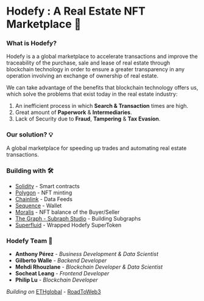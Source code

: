 # Hodefy : A Real Estate NFT Marketplace 🏡

### What is Hodefy? 
<p> Hodefy is a a global marketplace to accelerate transactions and improve the traceability of the purchase, sale and lease of real estate through blockchain technology in order to ensure a greater transparency in any operation involving an exchange of ownership of real estate. </p>

We can take advantage of the benefits that blockchain technology offers us, which solve the problems that exist today in the real estate industry:

  1.  An inefficient process in which **Search & Transaction** times are high.
  2.  Great amount of **Paperwork** & **Intermediaries**.
  3.  Lack of Security due to **Fraud**, **Tampering** & **Tax Evasion**.

### Our solution? :bulb: 
<p> A global marketplace for speeding up trades and automating real estate transactions. </p>

### Building with 🛠️

* [Solidity](https://solidity-es.readthedocs.io/es/latest/introduction-to-smart-contracts.html) - Smart contracts
* [Polygon](https://learn.figment.io/tutorials/build-an-nft-marketplace-using-hardhat) - NFT minting
* [Chainlink](https://docs.chain.link/docs/using-chainlink-reference-contracts/) - Data Feeds
* [Sequence](https://docs.sequence.build/build-with-sequence/installation) - Wallet
* [Moralis](https://docs.moralis.io/introduction/readme) - NFT balance of the Buyer/Seller
* [The Graph - Subraph Studio](https://thegraph.com/studio/) - Building Subgraphs 
* [Superfluid](https://docs.superfluid.finance/superfluid/) - Wrapped Hodefy SuperToken 

### Hodefy Team :mage: 
* **Anthony Pérez** - *Business Development & Data Scientist* 
* **Gilberto Walle** - *Backend Developer* 
* **Mehdi Rhouzlane** - *Blockchain Developer & Data Scientist*
* **Socheat Leang** - *Frontend Developer* 
* **Philip Lu** - *Blockchain Developer* 

*Building on* [ETHglobal](https://ethglobal.com/) - [RoadToWeb3](https://web3.ethglobal.com/) 


